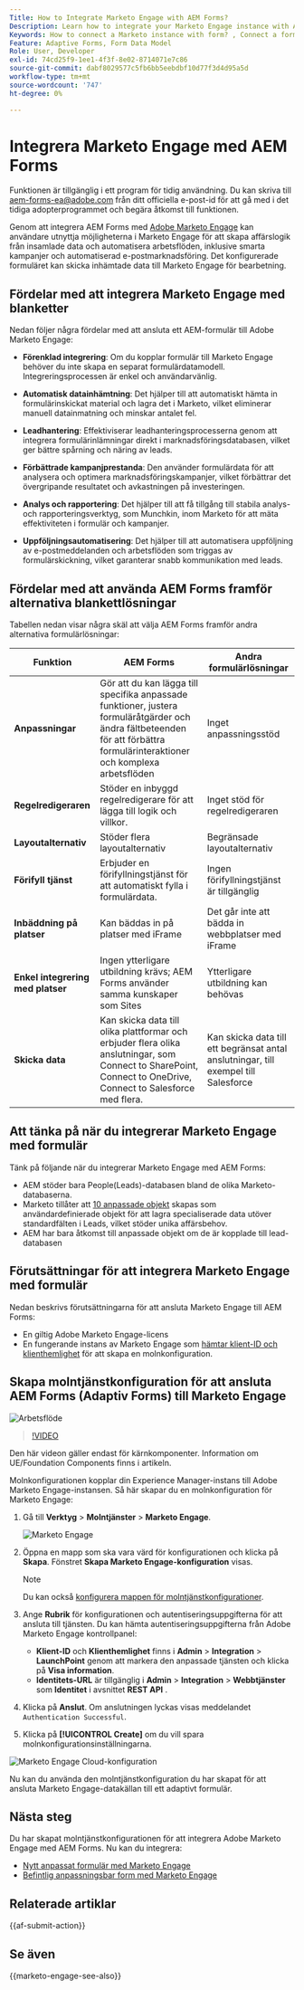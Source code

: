 ```yaml
---
Title: How to Integrate Marketo Engage with AEM Forms?
Description: Learn how to integrate your Marketo Engage instance with AEM Forms.
Keywords: How to connect a Marketo instance with form? , Connect a form to Marketo, Integrate a form with Marketo Engage, Integrate an Adaptive Form with a Marketo instance.
Feature: Adaptive Forms, Form Data Model
Role: User, Developer
exl-id: 74cd25f9-1ee1-4f3f-8e02-8714071e7c86
source-git-commit: dabf8029577c5fb6bb5eebdbf10d77f3d4d95a5d
workflow-type: tm+mt
source-wordcount: '747'
ht-degree: 0%

---
```


# Integrera Marketo Engage med AEM Forms

<span class="preview"> Funktionen är tillgänglig i ett program för tidig användning. Du kan skriva till aem-forms-ea@adobe.com från ditt officiella e-post-id för att gå med i det tidiga adopterprogrammet och begära åtkomst till funktionen. </span>

Genom att integrera AEM Forms med [Adobe Marketo Engage](https://experienceleague.adobe.com/en/docs/marketo/using/home) kan användare utnyttja möjligheterna i Marketo Engage för att skapa affärslogik från insamlade data och automatisera arbetsflöden, inklusive smarta kampanjer och automatiserad e-postmarknadsföring. Det konfigurerade formuläret kan skicka inhämtade data till Marketo Engage för bearbetning.

## Fördelar med att integrera Marketo Engage med blanketter

Nedan följer några fördelar med att ansluta ett AEM-formulär till Adobe Marketo Engage:

* **Förenklad integrering**: Om du kopplar formulär till Marketo Engage behöver du inte skapa en separat formulärdatamodell. Integreringsprocessen är enkel och användarvänlig.
* **Automatisk datainhämtning**: Det hjälper till att automatiskt hämta in formulärinskickat material och lagra det i Marketo, vilket eliminerar manuell datainmatning och minskar antalet fel.

* **Leadhantering**: Effektiviserar leadhanteringsprocesserna genom att integrera formulärinlämningar direkt i marknadsföringsdatabasen, vilket ger bättre spårning och näring av leads.

* **Förbättrade kampanjprestanda**: Den använder formulärdata för att analysera och optimera marknadsföringskampanjer, vilket förbättrar det övergripande resultatet och avkastningen på investeringen.

* **Analys och rapportering**: Det hjälper till att få tillgång till stabila analys- och rapporteringsverktyg, som Munchkin, inom Marketo för att mäta effektiviteten i formulär och kampanjer.

* **Uppföljningsautomatisering**: Det hjälper till att automatisera uppföljning av e-postmeddelanden och arbetsflöden som triggas av formulärskickning, vilket garanterar snabb kommunikation med leads.

## Fördelar med att använda AEM Forms framför alternativa blankettlösningar

Tabellen nedan visar några skäl att välja AEM Forms framför andra alternativa formulärlösningar:

| **Funktion** | **AEM Forms** | **Andra formulärlösningar** |
|-------------------------------------|----------------------------------------------------------------------|-----------------------------------------------------------|
| **Anpassningar** | Gör att du kan lägga till specifika anpassade funktioner, justera formuläråtgärder och ändra fältbeteenden för att förbättra formulärinteraktioner och komplexa arbetsflöden | Inget anpassningsstöd |
| **Regelredigeraren** | Stöder en inbyggd regelredigerare för att lägga till logik och villkor. | Inget stöd för regelredigeraren |
| **Layoutalternativ** | Stöder flera layoutalternativ | Begränsade layoutalternativ |
| **Förifyll tjänst** | Erbjuder en förifyllningstjänst för att automatiskt fylla i formulärdata. | Ingen förifyllningstjänst är tillgänglig |
| **Inbäddning på platser** | Kan bäddas in på platser med iFrame | Det går inte att bädda in webbplatser med iFrame |
| **Enkel integrering med platser** | Ingen ytterligare utbildning krävs; AEM Forms använder samma kunskaper som Sites | Ytterligare utbildning kan behövas |
| **Skicka data** | Kan skicka data till olika plattformar och erbjuder flera olika anslutningar, som Connect to SharePoint, Connect to OneDrive, Connect to Salesforce med flera. | Kan skicka data till ett begränsat antal anslutningar, till exempel till Salesforce |

## Att tänka på när du integrerar Marketo Engage med formulär

Tänk på följande när du integrerar Marketo Engage med AEM Forms:

* AEM stöder bara People(Leads)-databasen bland de olika Marketo-databaserna.
* Marketo tillåter att [10 anpassade objekt](https://experienceleague.adobe.com/en/docs/marketo/using/product-docs/administration/marketo-custom-objects/add-marketo-custom-object-fields) skapas som användardefinierade objekt för att lagra specialiserade data utöver standardfälten i Leads, vilket stöder unika affärsbehov.
* AEM har bara åtkomst till anpassade objekt om de är kopplade till lead-databasen

## Förutsättningar för att integrera Marketo Engage med formulär

Nedan beskrivs förutsättningarna för att ansluta Marketo Engage till AEM Forms:

* En giltig Adobe Marketo Engage-licens
* En fungerande instans av Marketo Engage som [hämtar klient-ID och klienthemlighet](https://experienceleague.adobe.com/en/docs/marketo/using/product-docs/administration/additional-integrations/create-a-custom-service-for-use-with-rest-api) för att skapa en molnkonfiguration.

## Skapa molntjänstkonfiguration för att ansluta AEM Forms (Adaptiv Forms) till Marketo Engage

![Arbetsflöde](/help/forms/assets/workflow-marketo-1.png)

>[!VIDEO](https://video.tv.adobe.com/v/3442865/engage-marketo-aem-forms-aem)

<span> Den här videon gäller endast för kärnkomponenter. Information om UE/Foundation Components finns i artikeln.</span>

Molnkonfigurationen kopplar din Experience Manager-instans till Adobe Marketo Engage-instansen. Så här skapar du en molnkonfiguration för Marketo Engage:

1. Gå till **Verktyg** > **Molntjänster** > **Marketo Engage**.

   ![Marketo Engage](/help/forms/assets/marketo-engage.png)

2. Öppna en mapp som ska vara värd för konfigurationen och klicka på **Skapa**. Fönstret **Skapa Marketo Engage-konfiguration** visas.

   >[!NOTE]
   >
   > Du kan också [konfigurera mappen för molntjänstkonfigurationer](/help/forms/configure-data-sources.md#configure-folder-for-cloud-service-configurations).

3. Ange **Rubrik** för konfigurationen och autentiseringsuppgifterna för att ansluta till tjänsten. Du kan hämta autentiseringsuppgifterna från Adobe Marketo Engage kontrollpanel:
   * **Klient-ID** och **Klienthemlighet** finns i **Admin** > **Integration** > **LaunchPoint** genom att markera den anpassade tjänsten och klicka på **Visa information**.
   * **Identitets-URL** är tillgänglig i **Admin** > **Integration** > **Webbtjänster** som **Identitet** i avsnittet **REST API** .

4. Klicka på **Anslut**.  Om anslutningen lyckas visas meddelandet `Authentication Successful`.
5. Klicka på **[!UICONTROL Create]** om du vill spara molnkonfigurationsinställningarna.

![Marketo Engage Cloud-konfiguration](/help/forms/assets/marketo-engage-cloud-configuration.png)

Nu kan du använda den molntjänstkonfiguration du har skapat för att ansluta Marketo Engage-datakällan till ett adaptivt formulär.

## Nästa steg

Du har skapat molntjänstkonfigurationen för att integrera Adobe Marketo Engage med AEM Forms. Nu kan du integrera:
* [Nytt anpassat formulär med Marketo Engage](/help/forms/integrate-adaptive-form-with-marketo-engage.md)
* [Befintlig anpassningsbar form med Marketo Engage](/help/forms/use-marketo-engage-data-source-in-form.md)

## Relaterade artiklar

{{af-submit-action}}

## Se även

{{marketo-engage-see-also}}
